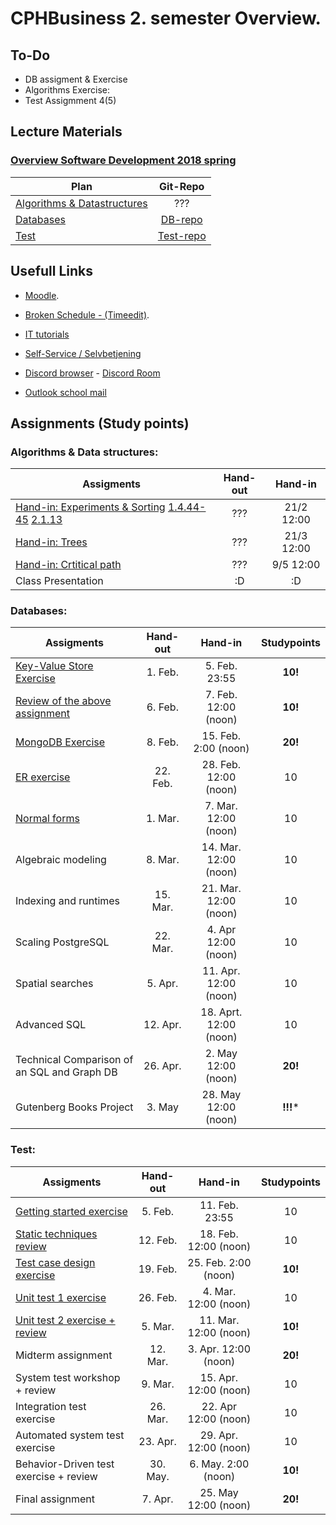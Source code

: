 # CPHBusiness 2. semester Overview.

## To-Do
- DB assigment & Exercise
- Algorithms Exercise: 
- Test Assigmment 4(5)

## Lecture Materials
### [Overview Software Development 2018 spring](https://datsoftlyngby.github.io/soft2018spring/)
| Plan    | Git-Repo  | 
| ------------- |:---------:|
| [Algorithms & Datastructures](https://cphbusiness.mrooms.net/course/view.php?id=1801#section-1)        | ???  |
| [Databases](https://datsoftlyngby.github.io/soft2018spring/DB_plan.html)                      | [DB-repo](https://github.com/datsoftlyngby/soft2018spring-databases-teaching-material)  |  
| [Test](https://datsoftlyngby.github.io/soft2018spring/TEST_plan.html)                     | [Test-repo](https://github.com/datsoftlyngby/soft2018spring-test-teaching-material)  |  


## Usefull Links
- [Moodle](https://cphbusiness.mrooms.net/).

- [Broken Schedule - (Timeedit)](https://dk.timeedit.net/web/cphbusiness/db1/student/riqv6Q5cf2XZ4qQy7b75ZQ7061ZmZ3ZrQ5qYQYQQ7Yo7o.html).

- [IT tutorials](https://www.cphbusiness.dk/guides)

- [Self-Service / Selvbetjening](https://selvbetjening.cphbusiness.dk/loggedin/default.aspx)

- [Discord browser](https://discordapp.com/) - [Discord Room](https://discord.gg/PPdSD6)

- [Outlook school mail](https://outlook.office.com)

## Assignments (Study points)

### Algorithms & Data structures:
| Assigments    | Hand-out  | Hand-in       |    
| ------------- |:---------:|:-------------:|
| [Hand-in: Experiments & Sorting](https://i.gyazo.com/e3601a0fdef6edbd76be92958c550202.png) [1.4.44-45](https://gyazo.com/5c58441a3b13b21392836db45f57370f)  [2.1.13](https://gyazo.com/4d54030f100c327a7f087bffa440ab8c)     | ???  |  21/2 12:00 | 
| [Hand-in: Trees](https://i.gyazo.com/e7ff5d1cca5cc5bd016f018140035347.png)                          | ???  | 21/3 12:00 | 
| [Hand-in: Crtitical path](https://i.gyazo.com/0ff3ad9cf15ed2679dab93dc3f544200.png)               | ???  | 9/5 12:00 | 
| Class Presentation                    | :D  |  :D  |

### Databases:
| Assigments    | Hand-out  | Hand-in       |  Studypoints |
| ------------- |:---------:|:-------------:|:--------------:|
| [Key-Value Store Exercise](https://gyazo.com/8bb36aef55dc497256abae0bdc0eb5a2)    | 1. Feb.  |  5. Feb. 23:55 | **10!**
| [Review of the above assignment](https://peergrade.io)                | 6. Feb.  | 7. Feb. 12:00 (noon) | **10!**
| [MongoDB Exercise](https://gyazo.com/8ff9f1e2316185d78d6cacb07afecc72)   | 8. Feb.  | 15. Feb. 2:00 (noon) | **20!**
| [ER exercise](https://gyazo.com/852842cbc5a3581f9daff25c95847491)     | 22. Feb.  |  28. Feb. 12:00 (noon)  | 10 |
| [Normal forms](https://gyazo.com/e2437dca09a349464631f2ee50d2e6a5)    | 1. Mar.  |  7. Mar. 12:00 (noon)  | 10 |
| Algebraic modeling                            | 8. Mar.  |  14. Mar. 12:00 (noon)	  | 10 |
| Indexing and runtimes                         | 15. Mar.  |  	21. Mar. 12:00 (noon)  | 10 |
| Scaling PostgreSQL                            | 22. Mar.  |  4. Apr 12:00 (noon)  | 10 |
| Spatial searches                              | 5. Apr.  |  11. Apr. 12:00 (noon)  | 10 |
| Advanced SQL                                  | 12. Apr.  |  18. Aprt. 12:00 (noon)  | 10 |
| Technical Comparison of an SQL and Graph DB   | 26. Apr.  |  2. May 12:00 (noon)  | **20!** |
| Gutenberg Books Project                       | 3. May |  28. May 12:00 (noon)  | **!!!*** |

### Test:
| Assigments    | Hand-out  | Hand-in       |  Studypoints |
| ------------- |:---------:|:-------------:|:--------------:|
| [Getting started exercise](https://gyazo.com/d4e9cd20c95133ce840e483b27eee6e7)                  | 5. Feb.  |  11. Feb. 23:55 | 10
| [Static techniques review](https://github.com/datsoftlyngby/soft2018spring-test-teaching-material/blob/master/exercises/Static%20Test%20Techniques%20Exercises.pdf)                  | 12. Feb.  | 18. Feb. 12:00 (noon) | 10
| [Test case design exercise](https://github.com/datsoftlyngby/soft2018spring-test-teaching-material/blob/master/exercises/Test%20Case%20Exercises.pdf)                 | 19. Feb.  | 25. Feb. 2:00 (noon) | **10!**
| [Unit test 1 exercise](https://github.com/datsoftlyngby/soft2018spring-test-teaching-material/blob/master/exercises/DAT%20first%20semester%20exam.pdf)                      | 26. Feb.  |  4. Mar. 12:00 (noon)  | 10 |
| [Unit test 2 exercise + review](https://github.com/datsoftlyngby/soft2018spring-test-teaching-material/blob/master/exercises/DAT%20first%20semester%20exam%202.pdf)             | 5. Mar.  |  11. Mar. 12:00 (noon)  | **10!** |
| Midterm assignment                        | 12. Mar.  |  3. Apr. 12:00 (noon)	  | **20!** |
| System test workshop + review             | 9. Mar.  |  	15. Apr. 12:00 (noon)  | 10 |
| Integration test exercise                 | 26. Mar.  |  22. Apr 12:00 (noon)  | 10 |
| Automated system test exercise            | 23. Apr.  |  29. Apr. 12:00 (noon)  | 10 |
| Behavior-Driven test exercise + review    | 30. May.  |  6. May. 2:00 (noon)  | **10!** |
| Final assignment                          | 7. Apr.  |  25. May 12:00 (noon)  | **20!** |


